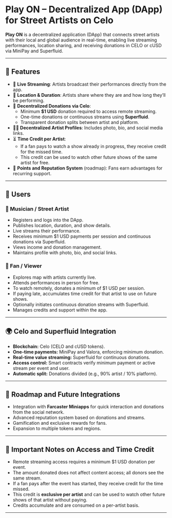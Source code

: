 # Play ON – Decentralized App (DApp) for Street Artists on Celo

**Play ON** is a decentralized application (DApp) that connects street artists with their local and global audience in real-time, enabling live streaming performances, location sharing, and receiving donations in CELO or cUSD via MiniPay and Superfluid.

---

## 🚀 Features

- 🎤 **Live Streaming**: Artists broadcast their performances directly from the app.
- 📍 **Location & Duration**: Artists share where they are and how long they’ll be performing.
- 💸 **Decentralized Donations via Celo**:
  - Minimum **$1 USD** donation required to access remote streaming.
  - One-time donations or continuous streams using **Superfluid**.
  - Transparent donation splits between artist and platform.
- 🧑‍🎤 **Decentralized Artist Profiles**: Includes photo, bio, and social media links.
- ⏳ **Time Credit per Artist**:
  - If a fan pays to watch a show already in progress, they receive credit for the missed time.
  - This credit can be used to watch other future shows of the same artist for free.
- 🌟 **Points and Reputation System** (roadmap): Fans earn advantages for recurring support.

---

## 👥 Users

### 🎤 Musician / Street Artist

- Registers and logs into the DApp.
- Publishes location, duration, and show details.
- Live streams their performance.
- Receives minimum $1 USD payments per session and continuous donations via Superfluid.
- Views income and donation management.
- Maintains profile with photo, bio, and social links.

### 👥 Fan / Viewer

- Explores map with artists currently live.
- Attends performances in person for free.
- To watch remotely, donates a minimum of $1 USD per session.
- If paying late, accumulates time credit for that artist to use on future shows.
- Optionally initiates continuous donation streams with Superfluid.
- Manages credits and support within the app.

---

## 🌍 Celo and Superfluid Integration

- **Blockchain:** Celo (CELO and cUSD tokens).
- **One-time payments:** MiniPay and Valora, enforcing minimum donation.
- **Real-time value streaming:** Superfluid for continuous donations.
- **Access control:** Smart contracts verify minimum payment or active stream per event and user.
- **Automatic split:** Donations divided (e.g., 90% artist / 10% platform).

---

## 🔮 Roadmap and Future Integrations

- Integration with **Farcaster Miniapps** for quick interaction and donations from the social network.
- Advanced reputation system based on donations and streams.
- Gamification and exclusive rewards for fans.
- Expansion to multiple tokens and regions.

---

## 📌 Important Notes on Access and Time Credit

- Remote streaming access requires a minimum $1 USD donation per event.
- The amount donated does not affect content access; all donors see the same stream.
- If a fan pays after the event has started, they receive credit for the time missed.
- This credit is **exclusive per artist** and can be used to watch other future shows of that artist without paying.
- Credits accumulate and are consumed on a per-artist basis.

---
